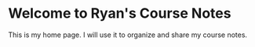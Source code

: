 # Welcome to Ryan's Course Notes

This is my home page. I will use it to organize and share my course notes.